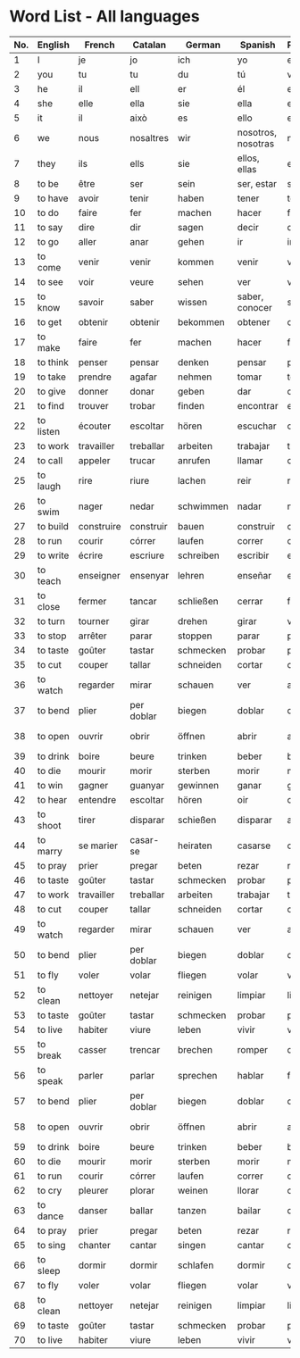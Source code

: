 # Word List - All languages

| No. | English | French | Catalan | German | Spanish | Portuguese | Italian | Romanian |
|-----|---------|--------|---------|--------|---------|------------|---------|----------|
| 1   | I       | je     | jo      | ich    | yo      | eu         | io      | eu       |
| 2   | you     | tu     | tu      | du     | tú      | você       | tu      | tu       |
| 3   | he      | il     | ell     | er     | él      | ele        | lui     | el       |
| 4   | she     | elle   | ella    | sie    | ella    | ela        | lei     | ea       |
| 5   | it      | il     | això    | es     | ello    | ele, ela   | esso, essa | el, ea |
| 6   | we      | nous   | nosaltres | wir  | nosotros, nosotras | nós       | noi     | noi      |
| 7   | they    | ils    | ells    | sie    | ellos, ellas | eles, elas | loro | ei, ele |
| 8   | to be   | être   | ser     | sein   | ser, estar | ser, estar | essere | a fi     |
| 9   | to have | avoir  | tenir   | haben  | tener   | ter        | avere   | a avea   |
| 10  | to do   | faire  | fer     | machen | hacer   | fazer      | fare    | a face   |
| 11  | to say  | dire   | dir     | sagen  | decir   | dizer      | dire    | a spune  |
| 12  | to go   | aller  | anar    | gehen  | ir      | ir         | andare  | a merge  |
| 13  | to come | venir  | venir   | kommen | venir   | vir        | venire  | a veni   |
| 14  | to see  | voir   | veure   | sehen  | ver     | ver        | vedere  | a vedea  |
| 15  | to know | savoir | saber   | wissen | saber, conocer | saber   | sapere  | a ști   |
| 16  | to get  | obtenir| obtenir | bekommen | obtener | obter    | ottenere| a obține |
| 17  | to make | faire  | fer     | machen | hacer   | fazer      | fare    | a face   |
| 18  | to think| penser | pensar  | denken | pensar  | pensar     | pensare | a gândi  |
| 19  | to take | prendre| agafar  | nehmen | tomar   | tomar      | prendere| a lua    |
| 20  | to give | donner | donar   | geben  | dar     | dar        | dare    | a da     |
| 21  | to find   | trouver     | trobar     | finden     | encontrar   | encontrar  | trovare   | a găsi    |
| 22  | to listen | écouter     | escoltar   | hören      | escuchar    | ouvir      | ascoltare | a asculta |
| 23  | to work   | travailler  | treballar  | arbeiten   | trabajar    | trabalhar  | lavorare  | a munci   |
| 24  | to call   | appeler     | trucar     | anrufen    | llamar      | chamar     | chiamare  | a suna    |
| 25  | to laugh  | rire        | riure      | lachen     | reir        | rir        | ridere    | a râde    |
| 26  | to swim   | nager       | nedar      | schwimmen  | nadar       | nadar      | nuotare   | a înota   |
| 27  | to build  | construire  | construir  | bauen      | construir   | construir  | costruire | a construi|
| 28  | to run    | courir      | córrer     | laufen     | correr      | correr     | correre   | a alerga  |
| 29  | to write  | écrire      | escriure   | schreiben  | escribir    | escrever   | scrivere  | a scrie   |
| 30  | to teach  | enseigner   | ensenyar   | lehren     | enseñar     | ensinar    | insegnare | a învăța  |
| 31  | to close  | fermer      | tancar     | schließen  | cerrar      | fechar     | chiudere  | a închide  |
| 32  | to turn   | tourner     | girar      | drehen     | girar       | virar      | girare    | a întoarce |
| 33  | to stop   | arrêter     | parar      | stoppen    | parar       | parar      | fermare   | a opri     |
| 34  | to taste  | goûter      | tastar     | schmecken  | probar      | provar     | assaggiare| a gusta    |
| 35  | to cut    | couper      | tallar     | schneiden  | cortar      | cortar     | tagliare  | a tăia      |
| 36  | to watch  | regarder    | mirar      | schauen    | ver         | assistir   | guardare  | a privi     |
| 37  | to bend   | plier       | per doblar | biegen     | doblar      | dobrar     | piegare   | a îndoi     |
| 38  | to open   | ouvrir      | obrir      | öffnen     | abrir       | abrir      | aprire    | a deschide  |
| 39  | to drink  | boire       | beure      | trinken    | beber       | beber      | bere      | a bea       |
| 40  | to die    | mourir      | morir      | sterben    | morir       | morrer     | morire    | a muri      |
| 41  | to win    | gagner      | guanyar    | gewinnen   | ganar        | ganhar     | vincere   | a câștiga  |
| 42  | to hear   | entendre    | escoltar   | hören      | oir          | ouvir      | sentire   | a auzi     |
| 43  | to shoot  | tirer       | disparar   | schießen   | disparar     | atirar     | sparare   | a trage    |
| 44  | to marry  | se marier   | casar-se   | heiraten   | casarse      | casar      | sposare   | a se căsători |
| 45  | to pray   | prier       | pregar     | beten      | rezar        | rezar      | pregare   | a se ruga  |
| 46  | to taste  | goûter      | tastar     | schmecken  | probar       | provar     | assaggiare| a gusta    |
| 47  | to work   | travailler  | treballar  | arbeiten   | trabajar     | trabalhar  | lavorare  | a munci    |
| 48  | to cut    | couper      | tallar     | schneiden  | cortar       | cortar     | tagliare  | a tăia      |
| 49  | to watch  | regarder    | mirar      | schauen    | ver          | assistir   | guardare  | a privi     |
| 50  | to bend   | plier       | per doblar | biegen     | doblar       | dobrar     | piegare   | a îndoi     |
| 51  | to fly    | voler       | volar      | fliegen    | volar        | voar       | volare    | a zbura     |
| 52  | to clean  | nettoyer    | netejar    | reinigen   | limpiar      | limpar     | pulire    | a curăța    |
| 53  | to taste  | goûter      | tastar     | schmecken  | probar       | provar     | assaggiare| a gusta    |
| 54  | to live   | habiter     | viure      | leben      | vivir        | viver      | vivere    | a trăi     |
| 55  | to break  | casser      | trencar    | brechen    | romper       | quebrar    | rompere   | a rupe     |
| 56  | to speak  | parler      | parlar     | sprechen   | hablar       | falar      | parlare   | a vorbi    |
| 57  | to bend   | plier       | per doblar | biegen     | doblar       | dobrar     | piegare   | a îndoi     |
| 58  | to open   | ouvrir      | obrir      | öffnen     | abrir        | abrir      | aprire    | a deschide |
| 59  | to drink  | boire       | beure      | trinken    | beber        | beber      | bere      | a bea      |
| 60  | to die    | mourir      | morir      | sterben    | morir        | morrer     | morire    | a muri     |
| 61  | to run    | courir      | córrer     | laufen     | correr       | correr     | correre   | a alerga   |
| 62  | to cry    | pleurer     | plorar     | weinen     | llorar       | chorar     | piangere  | a plânge   |
| 63  | to dance  | danser      | ballar     | tanzen     | bailar       | dançar     | ballare   | a dansa    |
| 64  | to pray   | prier       | pregar     | beten      | rezar        | rezar      | pregare   | a ruga     |
| 65  | to sing   | chanter     | cantar     | singen     | cantar       | cantar     | cantare   | a cânta    |
| 66  | to sleep  | dormir      | dormir     | schlafen   | dormir       | dormir     | dormire   | a dormi    |
| 67  | to fly    | voler       | volar      | fliegen    | volar        | voar       | volare    | a zbura    |
| 68  | to clean  | nettoyer    | netejar    | reinigen   | limpiar      | limpar     | pulire    | a curăța   |
| 69  | to taste  | goûter      | tastar     | schmecken  | probar       | provar     | assaggiare| a gusta    |
| 70  | to live   | habiter     | viure      | leben      | vivir        | viver      | vivere    | a trăi     |
